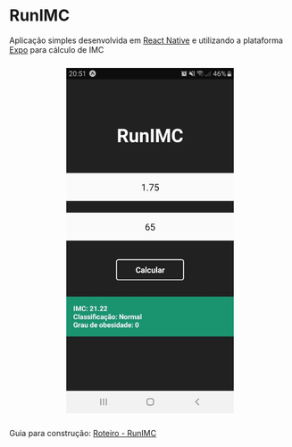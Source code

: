 # RunIMC

Aplicação simples desenvolvida em [React Native](https://facebook.github.io/react-native/) e utilizando a plataforma [Expo](https://expo.io/) para cálculo de IMC 

<p align="center">
<img src="img/runIMC.jpeg" alt="HomeScreen RunIMC" width="300" style="margin-top:10px;margin-bottom:10px;">
</p>

Guia para construção: [Roteiro - RunIMC](https://github.com/jose-de-melo/runIMC/blob/master/Roteiro.md)
